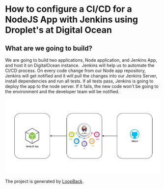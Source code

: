# How to configure a CI/CD for a NodeJS App with Jenkins using Droplet's at Digital Ocean

## What are we going to build?

We are going to build two applications, Node application, and Jenkins App, and host it on DigitalOcean instance. 
Jenkins will help us to automate the CI/CD process. On every code change from our Node app repository, Jenkins will get notified and it will pull the changes into our Jenkins Server, install dependencies and run all tests. If all tests pass, Jenkins is going to deploy the app to the node server. If it fails, the new code won't be going to the environment and the developer team will be notified.


![pipeline-flow](./images/pipeline-flow.jpg)




The project is generated by [LoopBack](http://loopback.io).